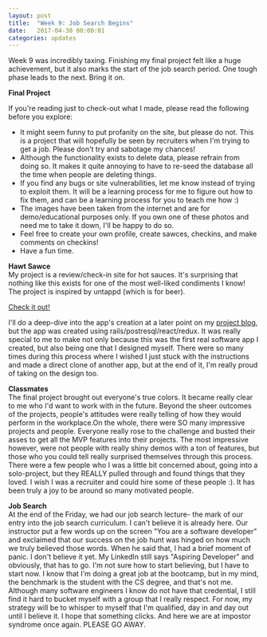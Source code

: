 ```yaml
---
layout: post
title:  "Week 9: Job Search Begins"
date:   2017-04-30 00:00:01
categories: updates
---
```


Week 9 was incredibly taxing. Finishing my final project felt like a huge achievement, but it also marks the start of the job search period. One tough phase leads to the next. Bring it on. 

<b> Final Project </b><br>

If you're reading just to check-out what I made, please read the following before you explore:

* It might seem funny to put profanity on the site, but please do not. This is a project that will hopefully be seen by recruiters when I'm trying to get a job. Please don't try and sabotage my chances!
* Although the functionality exists to delete data, please refrain from doing so. It makes it quite annoying to have to re-seed the database all the time when people are deleting things.
* If you find any bugs or site vulnerabilities, let me know instead of trying to exploit them. It will be a learning process for me to figure out how to fix them, and can be a learning process for you to teach me how :) 
* The images have been taken from the internet and are for demo/educational purposes only. If you own one of these photos and need me to take it down, I'll be happy to do so. 
* Feel free to create your own profile, create sawces, checkins, and make comments on checkins!
* Have a fun time. 

<b>Hawt Sawce</b><br>
My project is a review/check-in site for hot sauces. It's surprising that nothing like this exists for one of the most well-liked condiments I know! The project is inspired by untappd (which is for beer).

[Check it out!](http://www.hawtsawceapp.com/#/)

I'll do a deep-dive into the app's creation at a later point on my [project blog](www.hahaha.cool), but the app was created using rails/postresql/react/redux. It was really special to me to make not only because this was the first real software app I created, but also being one that I designed myself. There were so many times during this process where I wished I just stuck with the instructions and made a direct clone of another app, but at the end of it, I'm really proud of taking on the design too. 

<b> Classmates </b><br>
The final project brought out everyone's true colors. It became really clear to me who I'd want to work with in the future. Beyond the sheer outcomes of the projects, people's attitudes were really telling of how they would perform in the workplace.On the whole, there were SO many impressive projects and people. Everyone really rose to the challenge and busted their asses to get all the MVP features into their projects. The most impressive however, were not people with really shiny demos with a ton of features, but those who you could tell really surprised themselves through this process. There were a few people who I was a little bit concerned about, going into a solo-project, but they REALLY pulled through and found things that they loved. I wish I was a recruiter and could hire some of these people :). It has been truly a joy to be around so many motivated people. 

<b> Job Search </b><br>
At the end of the Friday, we had our job search lecture- the mark of our entry into the job search curriculum. I can't believe it is already here. Our instructor put a few words up on the screen "You are a software developer" and exclaimed that our success on the job hunt was hinged on how much we truly believed those words. When he said that, I had a brief moment of panic. I don't believe it yet. My LinkedIn still says "Aspiring Developer" and obviously, that has to go. I'm not sure how to start believing, but I have to start now. I know that I'm doing a great job at the bootcamp, but in my mind, the benchmark is the student with the CS degree, and that's not me. Although many software engineers I know do not have that credential, I still find it hard to bucket myself with a group that I really respect. For now, my strategy will be to whisper to myself that I'm qualified, day in and day out until I believe it. I hope that something clicks. And here we are at impostor syndrome once again. PLEASE GO AWAY.


